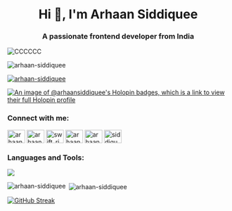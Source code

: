 <h1 align="center">Hi 👋, I'm Arhaan Siddiquee</h1>
<h3 align="center">A passionate frontend developer from India</h3>

![CCCCCC](https://github.com/user-attachments/assets/6c9b29de-762b-4e16-83df-f2cfb69825e0)

<p align="left"> <img src="https://komarev.com/ghpvc/?username=arhaan-siddiquee&label=Profile%20views&color=0e75b6&style=flat" alt="arhaan-siddiquee" /> </p>

<p align="left"> <a href="https://github.com/ryo-ma/github-profile-trophy"><img src="https://github-profile-trophy.vercel.app/?username=Arhaan-Siddiquee&no-bg=true" alt="arhaan-siddiquee" /></a> </p>

[![An image of @arhaansiddiquee's Holopin badges, which is a link to view their full Holopin profile](https://holopin.me/arhaansiddiquee)](https://holopin.io/@arhaansiddiquee)

<h3 align="left">Connect with me:</h3>
<p align="left">
<a href="https://linkedin.com/in/arhaansiddiquee" target="blank"><img align="center" src="https://raw.githubusercontent.com/rahuldkjain/github-profile-readme-generator/master/src/images/icons/Social/linked-in-alt.svg" alt="arhaansiddiquee" height="30" width="40" /></a>
<a href="https://www.behance.net/arhaansiddiquee" target="blank"><img align="center" src="https://raw.githubusercontent.com/rahuldkjain/github-profile-readme-generator/master/src/images/icons/Social/behance.svg" alt="arhaansiddiquee" height="30" width="40" /></a>
<a href="https://www.codechef.com/users/swift_ring_16" target="blank"><img align="center" src="https://cdn.jsdelivr.net/npm/simple-icons@3.1.0/icons/codechef.svg" alt="swift_ring_16" height="30" width="40" /></a>
<a href="https://www.hackerrank.com/arhaansiddiquee" target="blank"><img align="center" src="https://raw.githubusercontent.com/rahuldkjain/github-profile-readme-generator/master/src/images/icons/Social/hackerrank.svg" alt="arhaansiddiquee" height="30" width="40" /></a>
<a href="https://www.leetcode.com/arhaan_siddiquee" target="blank"><img align="center" src="https://raw.githubusercontent.com/rahuldkjain/github-profile-readme-generator/master/src/images/icons/Social/leet-code.svg" alt="arhaan_siddiquee" height="30" width="40" /></a>
<a href="https://auth.geeksforgeeks.org/user/siddiqueubn9" target="blank"><img align="center" src="https://raw.githubusercontent.com/rahuldkjain/github-profile-readme-generator/master/src/images/icons/Social/geeks-for-geeks.svg" alt="siddiqueubn9" height="30" width="40" /></a>
</p>

<h3 align="left">Languages and Tools:</h3>
<img src="https://skillicons.dev/icons?i=c,cpp,css,autocad,figma,flask,git,html,java,js,linux,matlab,mongodb,mysql,octave,php,py,react,tailwind" />


<p><img align="left" src="https://gitmystat.vercel.app/top?theme=dark&username=Arhaan-Siddiquee&layout=bar" alt="arhaan-siddiquee" /></p>

<p>&nbsp;<img align="center" src="https://gitmystat.vercel.app/user?theme=dark&username=Arhaan-Siddiquee" alt="arhaan-siddiquee" /></p>
<a href="https://git.io/streak-stats"><img src="https://streak-stats.demolab.com?user=Arhaan-Siddiquee&theme=transparent&ring=FF7A07&fire=EB5454" alt="GitHub Streak" /></a>

